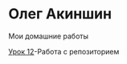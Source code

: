 # Олег Акиншин
Мои домашние работы

[Урок 12](https://komradol.github.io/Lesson_12/ "Моя готовая домашка")-Работа с репозиторием
